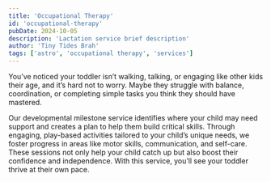 ```yaml
---
title: 'Occupational Therapy'
id: 'occupational-therapy'
pubDate: 2024-10-05
description: 'Lactation service brief description'
author: 'Tiny Tides Brah'
tags: ['astro', 'occupational therapy', 'services']
---
```


You’ve noticed your toddler isn’t walking, talking, or engaging like other kids their age, and it’s hard not to worry. Maybe they struggle with balance, coordination, or completing simple tasks you think they should have mastered.

<span class=" font-semibold bg-blue-600/10">Our developmental milestone service identifies where your child may need support and creates a plan to help them build critical skills.</span> Through engaging, play-based activities tailored to your child’s unique needs, we foster progress in areas like motor skills, communication, and self-care. These sessions not only help your child catch up but also boost their confidence and independence. With this service, you’ll see your toddler thrive at their own pace.
